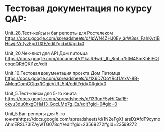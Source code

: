 # Тестовая документация по курсу QAP:

Unit_28.Тест-кейсы и баг репорты для Ростелеком https://docs.google.com/spreadsheets/d/1pWN4ZHJ0Ey_GrW3ss_FahKvt1BHswj-VnfyzFpdTSfE/edit?gid=0#gid=0

Unit_20.Чек-лист для API Дом питомца https://docs.google.com/document/d/1kalR9wdt_Ih_8mLn75tM4SmKhElEQtcbggQRdQKi1zc/edit

Unit_10.Тестовая документация проекта Дом Питомца https://docs.google.com/spreadsheets/d/1X6D7OoYRcf1AfxV-8B-AMeqComCGjqxNCgjeVUfL5l4/edit?gid=0#gid=0

Unit_5.Тест-кейсы для 5-го юнита https://docs.google.com/spreadsheets/d/133unF5yHiIQaRE-okyu3du0hxgOHaH3_GqcLMp7g_Es/edit?gid=0#gid=0

Unit_5.Баг-репорты для 5-го юнитаhttps://docs.google.com/spreadsheets/d/1N2eFgXHarslXrAfdF9cymoAhmERSL73IZAyWTG078qY/edit?gid=23569272#gid=23569272
